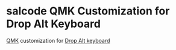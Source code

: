 # salcode QMK Customization for Drop Alt Keyboard

[QMK](https://docs.qmk.fm/) customization for [Drop Alt keyboard](https://drop.com/buy/drop-alt-mechanical-keyboard)

